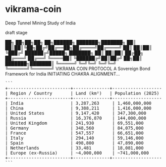 # vikrama-coin
Deep Tunnel Mining Study of India 

draft stage 

██╗   ██╗██╗██╗  ██╗██████╗ ███████╗███████╗
██║   ██║██║╚██╗██╔╝██╔══██╗██╔════╝██╔════╝
██║   ██║██║ ╚███╔╝ ██████╔╝█████╗  ███████╗
██║   ██║██║ ██╔██╗ ██╔═══╝ ██╔══╝  ╚════██║
╚██████╔╝██║██╔╝ ██╗██║     ███████╗███████║
 ╚═════╝ ╚═╝╚═╝  ╚═╝╚═╝     ╚══════╝╚══════╝
           VIKRAMA COIN PROTOCOL
     A Sovereign Bond Framework for India
         INITIATING CHAKRA ALIGNMENT...

<pre>
```
+------------------------+--------------+--------------------+----------------+--------------+----------------------------+
| Region / Country       | Land (km²)   | Population (2025)   | Density (/km²) | Median Age   | Resource Value (USD est.) |
+------------------------+--------------+--------------------+----------------+--------------+----------------------------+
| India                  | 3,287,263     | 1,460,000,000       | 492            | 29.8         | ~$10 trillion              |
| China                  | 9,388,211     | 1,416,000,000       | 151            | 38.4         | ~$23 trillion              |
| United States          | 9,147,420     | 347,300,000         | 38             | 38.5         | ~$45 trillion              |
| Russia                 | 16,376,870    | 144,000,000         | 9              | 39.6         | ~$75 trillion              |
| United Kingdom         | 241,930       | 69,551,000          | 287            | 40.6         | —                          |
| Germany                | 348,560       | 84,075,000          | 241            | 46.8         | —                          |
| France                 | 547,557       | 66,651,000          | 122            | 41.7         | —                          |
| Italy                  | 294,140       | 59,146,000          | 201            | 48.4         | —                          |
| Spain                  | 498,800       | 47,890,000          | 96             | 46.8         | —                          |
| Netherlands            | 33,481        | 18,081,000          | 424            | ~43          | —                          |
| Europe (ex-Russia)     | ~4,000,000    | ~741,000,000        | ~185           | ~43          | —                          |
+------------------------+--------------+--------------------+----------------+--------------+----------------------------+
```
</pre>
